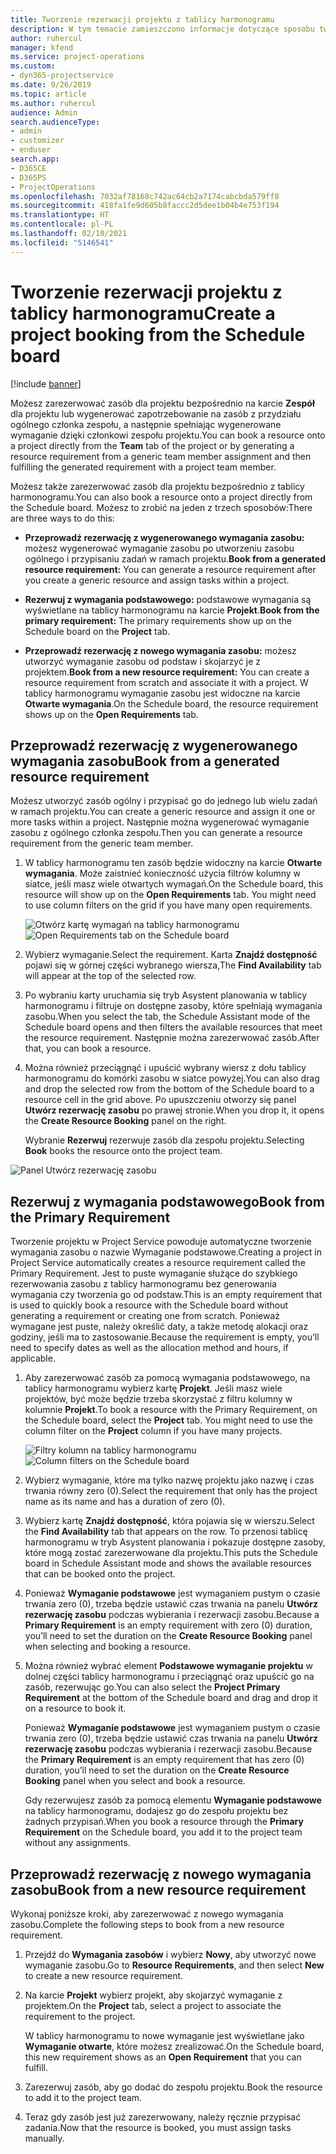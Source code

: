```yaml
---
title: Tworzenie rezerwacji projektu z tablicy harmonogramu
description: W tym temacie zamieszczono informacje dotyczące sposobu tworzenia rezerwacji w projekcie z tablicy harmonogramu.
author: ruhercul
manager: kfend
ms.service: project-operations
ms.custom:
- dyn365-projectservice
ms.date: 9/26/2019
ms.topic: article
ms.author: ruhercul
audience: Admin
search.audienceType:
- admin
- customizer
- enduser
search.app:
- D365CE
- D365PS
- ProjectOperations
ms.openlocfilehash: 7032af78168c742ac64cb2a7174cabcbda579ff8
ms.sourcegitcommit: 418fa1fe9d605b8faccc2d5dee1b04b4e753f194
ms.translationtype: HT
ms.contentlocale: pl-PL
ms.lasthandoff: 02/10/2021
ms.locfileid: "5146541"
---
```

# <a name="create-a-project-booking-from-the-schedule-board"></a><span data-ttu-id="3e5dc-103">Tworzenie rezerwacji projektu z tablicy harmonogramu</span><span class="sxs-lookup"><span data-stu-id="3e5dc-103">Create a project booking from the Schedule board</span></span>

[!include [banner](../includes/psa-now-project-operations.md)]

<span data-ttu-id="3e5dc-104">Możesz zarezerwować zasób dla projektu bezpośrednio na karcie **Zespół** dla projektu lub wygenerować zapotrzebowanie na zasób z przydziału ogólnego członka zespołu, a następnie spełniając wygenerowane wymaganie dzięki członkowi zespołu projektu.</span><span class="sxs-lookup"><span data-stu-id="3e5dc-104">You can book a resource onto a project directly from the **Team** tab of the project or by generating a resource requirement from a generic team member assignment and then fulfilling the generated requirement with a project team member.</span></span>

<span data-ttu-id="3e5dc-105">Możesz także zarezerwować zasób dla projektu bezpośrednio z tablicy harmonogramu.</span><span class="sxs-lookup"><span data-stu-id="3e5dc-105">You can also book a resource onto a project directly from the Schedule board.</span></span> <span data-ttu-id="3e5dc-106">Możesz to zrobić na jeden z trzech sposobów:</span><span class="sxs-lookup"><span data-stu-id="3e5dc-106">There are three ways to do this:</span></span>

- <span data-ttu-id="3e5dc-107">**Przeprowadź rezerwację z wygenerowanego wymagania zasobu:** możesz wygenerować wymaganie zasobu po utworzeniu zasobu ogólnego i przypisaniu zadań w ramach projektu.</span><span class="sxs-lookup"><span data-stu-id="3e5dc-107">**Book from a generated resource requirement:** You can generate a resource requirement after you create a generic resource and assign tasks within a project.</span></span>

- <span data-ttu-id="3e5dc-108">**Rezerwuj z wymagania podstawowego:** podstawowe wymagania są wyświetlane na tablicy harmonogramu na karcie **Projekt**.</span><span class="sxs-lookup"><span data-stu-id="3e5dc-108">**Book from the primary requirement:** The primary requirements show up on the Schedule board on the **Project** tab.</span></span> 

- <span data-ttu-id="3e5dc-109">**Przeprowadź rezerwację z nowego wymagania zasobu:** możesz utworzyć wymaganie zasobu od podstaw i skojarzyć je z projektem.</span><span class="sxs-lookup"><span data-stu-id="3e5dc-109">**Book from a new resource requirement:** You can create a resource requirement from scratch and associate it with a project.</span></span> <span data-ttu-id="3e5dc-110">W tablicy harmonogramu wymaganie zasobu jest widoczne na karcie **Otwarte wymagania**.</span><span class="sxs-lookup"><span data-stu-id="3e5dc-110">On the Schedule board, the resource requirement shows up on the **Open Requirements** tab.</span></span>

## <a name="book-from-a-generated-resource-requirement"></a><span data-ttu-id="3e5dc-111">Przeprowadź rezerwację z wygenerowanego wymagania zasobu</span><span class="sxs-lookup"><span data-stu-id="3e5dc-111">Book from a generated resource requirement</span></span>

<span data-ttu-id="3e5dc-112">Możesz utworzyć zasób ogólny i przypisać go do jednego lub wielu zadań w ramach projektu.</span><span class="sxs-lookup"><span data-stu-id="3e5dc-112">You can create a generic resource and assign it one or more tasks within a project.</span></span> <span data-ttu-id="3e5dc-113">Następnie można wygenerować wymaganie zasobu z ogólnego członka zespołu.</span><span class="sxs-lookup"><span data-stu-id="3e5dc-113">Then you can generate a resource requirement from the generic team member.</span></span> 

1.  <span data-ttu-id="3e5dc-114">W tablicy harmonogramu ten zasób będzie widoczny na karcie **Otwarte wymagania**. Może zaistnieć konieczność użycia filtrów kolumny w siatce, jeśli masz wiele otwartych wymagań.</span><span class="sxs-lookup"><span data-stu-id="3e5dc-114">On the Schedule board, this resource will show up on the **Open Requirements** tab. You might need to use column filters on the grid if you have many open requirements.</span></span> 

    <span data-ttu-id="3e5dc-115">![Otwórz kartę wymagań na tablicy harmonogramu](media/FAQ-Project-Booking-Schedule-Board-1.png "Zrzut ekranu ukazujący tabelę z rezerwacjami i przypisaniami")</span><span class="sxs-lookup"><span data-stu-id="3e5dc-115">![Open Requirements tab on the Schedule board](media/FAQ-Project-Booking-Schedule-Board-1.png "Screenshot of bookings and assignments table")</span></span>

2. <span data-ttu-id="3e5dc-116">Wybierz wymaganie.</span><span class="sxs-lookup"><span data-stu-id="3e5dc-116">Select the requirement.</span></span> <span data-ttu-id="3e5dc-117">Karta **Znajdź dostępność** pojawi się w górnej części wybranego wiersza,</span><span class="sxs-lookup"><span data-stu-id="3e5dc-117">The **Find Availability** tab will appear at the top of the selected row.</span></span>
 
3. <span data-ttu-id="3e5dc-118">Po wybraniu karty uruchamia się tryb Asystent planowania w tablicy harmonogramu i filtruje on dostępne zasoby, które spełniają wymagania zasobu.</span><span class="sxs-lookup"><span data-stu-id="3e5dc-118">When you select the tab, the Schedule Assistant mode of the Schedule board opens and then filters the available resources that meet the resource requirement.</span></span> <span data-ttu-id="3e5dc-119">Następnie można zarezerwować zasób.</span><span class="sxs-lookup"><span data-stu-id="3e5dc-119">After that, you can book a resource.</span></span>

4. <span data-ttu-id="3e5dc-120">Można również przeciągnąć i upuścić wybrany wiersz z dołu tablicy harmonogramu do komórki zasobu w siatce powyżej.</span><span class="sxs-lookup"><span data-stu-id="3e5dc-120">You can also drag and drop the selected row from the bottom of the Schedule board to a resource cell in the grid above.</span></span> <span data-ttu-id="3e5dc-121">Po upuszczeniu otworzy się panel **Utwórz rezerwację zasobu** po prawej stronie.</span><span class="sxs-lookup"><span data-stu-id="3e5dc-121">When you drop it, it opens the **Create Resource Booking** panel on the right.</span></span>

    <span data-ttu-id="3e5dc-122">Wybranie **Rezerwuj** rezerwuje zasób dla zespołu projektu.</span><span class="sxs-lookup"><span data-stu-id="3e5dc-122">Selecting **Book** books the resource onto the project team.</span></span>

![Panel Utwórz rezerwację zasobu](media/FAQ-Project-Booking-Schedule-Board-6.png "")
 

## <a name="book-from-the-primary-requirement"></a><span data-ttu-id="3e5dc-124">Rezerwuj z wymagania podstawowego</span><span class="sxs-lookup"><span data-stu-id="3e5dc-124">Book from the Primary Requirement</span></span>

<span data-ttu-id="3e5dc-125">Tworzenie projektu w Project Service powoduje automatyczne tworzenie wymagania zasobu o nazwie Wymaganie podstawowe.</span><span class="sxs-lookup"><span data-stu-id="3e5dc-125">Creating a project in Project Service automatically creates a resource requirement called the Primary Requirement.</span></span> <span data-ttu-id="3e5dc-126">Jest to puste wymaganie służące do szybkiego rezerwowania zasobu z tablicy harmonogramu bez generowania wymagania czy tworzenia go od podstaw.</span><span class="sxs-lookup"><span data-stu-id="3e5dc-126">This is an empty requirement that is used to quickly book a resource with the Schedule board without generating a requirement or creating one from scratch.</span></span> <span data-ttu-id="3e5dc-127">Ponieważ wymagane jest puste, należy określić daty, a także metodę alokacji oraz godziny, jeśli ma to zastosowanie.</span><span class="sxs-lookup"><span data-stu-id="3e5dc-127">Because the requirement is empty, you’ll need to specify dates as well as the allocation method and hours, if applicable.</span></span> 

1. <span data-ttu-id="3e5dc-128">Aby zarezerwować zasób za pomocą wymagania podstawowego, na tablicy harmonogramu wybierz kartę **Projekt**. Jeśli masz wiele projektów, być może będzie trzeba skorzystać z filtru kolumny w kolumnie **Projekt**.</span><span class="sxs-lookup"><span data-stu-id="3e5dc-128">To book a resource with the Primary Requirement, on the Schedule board, select the **Project** tab. You might need to use the column filter on the **Project** column if you have many projects.</span></span>

   <span data-ttu-id="3e5dc-129">![Filtry kolumn na tablicy harmonogramu](media/FAQ-Project-Booking-Schedule-Board-2.png "Zrzut ekranu ukazujący tabelę z rezerwacjami i przypisaniami")</span><span class="sxs-lookup"><span data-stu-id="3e5dc-129">![Column filters on the Schedule board](media/FAQ-Project-Booking-Schedule-Board-2.png "Screenshot of bookings and assignments table")</span></span>

2. <span data-ttu-id="3e5dc-130">Wybierz wymaganie, które ma tylko nazwę projektu jako nazwę i czas trwania równy zero (0).</span><span class="sxs-lookup"><span data-stu-id="3e5dc-130">Select the requirement that only has the project name as its name and has a duration of zero (0).</span></span>

3. <span data-ttu-id="3e5dc-131">Wybierz kartę **Znajdź dostępność**, która pojawia się w wierszu.</span><span class="sxs-lookup"><span data-stu-id="3e5dc-131">Select the **Find Availability** tab that appears on the row.</span></span> <span data-ttu-id="3e5dc-132">To przenosi tablicę harmonogramu w tryb Asystent planowania i pokazuje dostępne zasoby, które mogą zostać zarezerwowane dla projektu.</span><span class="sxs-lookup"><span data-stu-id="3e5dc-132">This puts the Schedule board in Schedule Assistant mode and shows the available resources that can be booked onto the project.</span></span>

4. <span data-ttu-id="3e5dc-133">Ponieważ **Wymaganie podstawowe** jest wymaganiem pustym o czasie trwania zero (0), trzeba będzie ustawić czas trwania na panelu **Utwórz rezerwację zasobu** podczas wybierania i rezerwacji zasobu.</span><span class="sxs-lookup"><span data-stu-id="3e5dc-133">Because a **Primary Requirement** is an empty requirement with zero (0) duration, you’ll need to set the duration on the **Create Resource Booking** panel when selecting and booking a resource.</span></span>

5. <span data-ttu-id="3e5dc-134">Można również wybrać element **Podstawowe wymaganie projektu** w dolnej części tablicy harmonogramu i przeciągnąć oraz upuścić go na zasób, rezerwując go.</span><span class="sxs-lookup"><span data-stu-id="3e5dc-134">You can also select the **Project Primary Requirement** at the bottom of the Schedule board and drag and drop it on a resource to book it.</span></span>
 
    <span data-ttu-id="3e5dc-135">Ponieważ **Wymaganie podstawowe** jest wymaganiem pustym o czasie trwania zero (0), trzeba będzie ustawić czas trwania na panelu **Utwórz rezerwację zasobu** podczas wybierania i rezerwacji zasobu.</span><span class="sxs-lookup"><span data-stu-id="3e5dc-135">Because the **Primary Requirement** is an empty requirement that has zero (0) duration, you’ll need to set the duration on the **Create Resource Booking** panel when you select and book a resource.</span></span>
 
    <span data-ttu-id="3e5dc-136">Gdy rezerwujesz zasób za pomocą elementu **Wymaganie podstawowe** na tablicy harmonogramu, dodajesz go do zespołu projektu bez żadnych przypisań.</span><span class="sxs-lookup"><span data-stu-id="3e5dc-136">When you book a resource through the **Primary Requirement** on the Schedule board, you add it to the project team without any assignments.</span></span>
 
## <a name="book-from-a-new-resource-requirement"></a><span data-ttu-id="3e5dc-137">Przeprowadź rezerwację z nowego wymagania zasobu</span><span class="sxs-lookup"><span data-stu-id="3e5dc-137">Book from a new resource requirement</span></span>
<span data-ttu-id="3e5dc-138">Wykonaj poniższe kroki, aby zarezerwować z nowego wymagania zasobu.</span><span class="sxs-lookup"><span data-stu-id="3e5dc-138">Complete the following steps to book from a new resource requirement.</span></span> 

1. <span data-ttu-id="3e5dc-139">Przejdź do **Wymagania zasobów** i wybierz **Nowy**, aby utworzyć nowe wymaganie zasobu.</span><span class="sxs-lookup"><span data-stu-id="3e5dc-139">Go to **Resource Requirements**, and then select **New** to create a new resource requirement.</span></span>

2. <span data-ttu-id="3e5dc-140">Na karcie **Projekt** wybierz projekt, aby skojarzyć wymaganie z projektem.</span><span class="sxs-lookup"><span data-stu-id="3e5dc-140">On the **Project** tab, select a project to associate the requirement to the project.</span></span>
 
    <span data-ttu-id="3e5dc-141">W tablicy harmonogramu to nowe wymaganie jest wyświetlane jako **Wymaganie otwarte**, które możesz zrealizować.</span><span class="sxs-lookup"><span data-stu-id="3e5dc-141">On the Schedule board, this new requirement shows as an **Open Requirement** that you can fulfill.</span></span>

3. <span data-ttu-id="3e5dc-142">Zarezerwuj zasób, aby go dodać do zespołu projektu.</span><span class="sxs-lookup"><span data-stu-id="3e5dc-142">Book the resource to add it to the project team.</span></span>

4. <span data-ttu-id="3e5dc-143">Teraz gdy zasób jest już zarezerwowany, należy ręcznie przypisać zadania.</span><span class="sxs-lookup"><span data-stu-id="3e5dc-143">Now that the resource is booked, you must assign tasks manually.</span></span>

